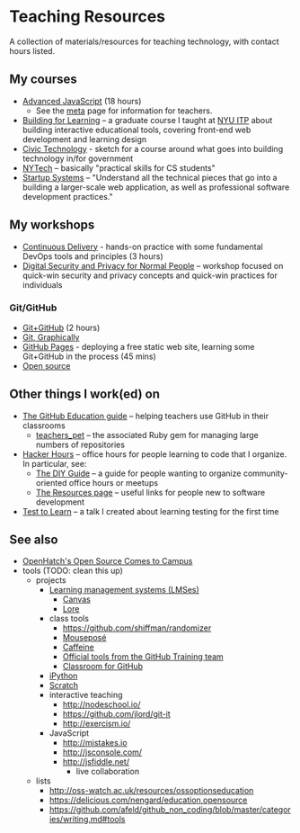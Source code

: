 # Teaching Resources

A collection of materials/resources for teaching technology, with contact hours listed.

## My courses

* [Advanced JavaScript](https://github.com/advanced-js/syllabus) (18 hours)
    * See the [meta](https://github.com/advanced-js/syllabus/blob/master/meta.md) page for information for teachers.
* [Building for Learning](https://github.com/bfl-itp/syllabus) – a graduate course I taught at [NYU ITP](http://itp.nyu.edu/) about building interactive educational tools, covering front-end web development and learning design
* [Civic Technology](https://docs.google.com/document/d/1hCrcBPHcqWYEh14N-HAEo95LkqjYGgLjJY3xfMqU1N0/edit) - sketch for a course around what goes into building technology in/for government
* [NYTech](https://github.com/cuny-nytech/syllabus/) – basically "practical skills for CS students"
* [Startup Systems](https://docs.google.com/document/d/1-hk6GzhV1yHU1T0E7uqcdNTtvv3fuq1_WECQOWOT2zw/edit) – "Understand all the technical pieces that go into a building a larger-scale web application, as well as professional software development practices."

## My workshops

* [Continuous Delivery](https://github.com/afeld/delivery#readme) - hands-on practice with some fundamental DevOps tools and principles (3 hours)
* [Digital Security and Privacy for Normal People](https://afeld.github.io/personal-security/) – workshop focused on quick-win security and privacy concepts and quick-win practices for individuals

### Git/GitHub

* [Git+GitHub](https://workflowy.com/s/pwYohsgqY7) (2 hours)
* [Git, Graphically](https://speakerdeck.com/aidanfeldman/git-graphically)
* [GitHub Pages](http://afeld.github.io/pages-workshop/) - deploying a free static web site, learning some Git+GitHub in the process (45 mins)
* [Open source](http://hackerhours.org/oss-workshop.html)

## Other things I work(ed) on

* [The GitHub Education guide](https://education.github.com/guide) – helping teachers use GitHub in their classrooms
    * [teachers_pet](https://github.com/education/teachers_pet) – the associated Ruby gem for managing large numbers of repositories
* [Hacker Hours](http://hackerhours.org/) – office hours for people learning to code that I organize. In particular, see:
    * [The DIY Guide](http://hackerhours.org/diy-guide.html) – a guide for people wanting to organize community-oriented office hours or meetups
    * [The Resources page](http://hackerhours.org/resources.html) – useful links for people new to software development
* [Test to Learn](https://github.com/afeld/test_to_learn/) – a talk I created about learning testing for the first time

## See also

* [OpenHatch's Open Source Comes to Campus](https://openhatch.org/wiki/Open_Source_Comes_to_Campus)
* tools (TODO: clean this up)
    * projects
        * [Learning management systems (LMSes)](http://en.wikipedia.org/wiki/Learning_management_system)
            * [Canvas](https://github.com/instructure/canvas-lms)
            * [Lore](http://lore.com/)
        * class tools
            * https://github.com/shiffman/randomizer
            * [Mouseposé](https://itunes.apple.com/app/mousepose/id405904955?mt=12)
            * [Caffeine](http://lightheadsw.com/caffeine/)
            * [Official tools from the GitHub Training team](https://github.com/githubtraining/training-utils/)
            * [Classroom for GitHub](https://classroom.github.com/)
        * [iPython](http://ipython.org)
        * [Scratch](http://scratch.mit.edu/)
        * interactive teaching
            * http://nodeschool.io/
            * https://github.com/jlord/git-it
            * http://exercism.io/
        * JavaScript
            * http://mistakes.io
            * http://jsconsole.com/
            * http://jsfiddle.net/
                * live collaboration
    * lists
        * http://oss-watch.ac.uk/resources/ossoptionseducation
        * https://delicious.com/nengard/education,opensource
        * https://github.com/afeld/github_non_coding/blob/master/categories/writing.md#tools
